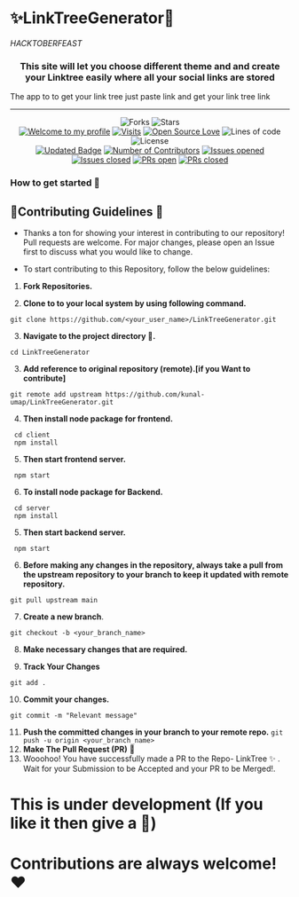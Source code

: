 # ✨LinkTreeGenerator🚀
*HACKTOBERFEAST*

<h3 align="center">This site will let you choose different theme and and create your Linktree easily where all your social links are stored</h3>

The app to to get your link tree just paste link and get your link tree link

<hr>
<div align="center">
 
![Forks](https://img.shields.io/github/forks/kunal-umap/LinkTreeGenerator)
![Stars](https://img.shields.io/github/stars/kunal-umap/LinkTreeGenerator)
<br />
[![Welcome to my profile](https://img.shields.io/badge/Hello,Programmer!-Welcome-blue.svg?style=flat&logo=github)](https://github.com/kunal-umap)
[![Visits](https://komarev.com/ghpvc/?username=kunal-umap&label=You%20Are%20Visitor%20No.&color=f20707&logo=github&style=flat-square)](https://github.com/kunal-umap/LinkTreeGenerator)
[![Open Source Love](https://badges.frapsoft.com/os/v2/open-source.svg?v=103)](https://github.com/kunal-umap/LinkTreeGenerator)
![Lines of code](https://img.shields.io/tokei/lines/github/kunal-umap/LinkTreeGenerator?color=red&label=Lines%20of%20Code)
![License](https://img.shields.io/badge/License-MIT-red.svg)
<br/>
[![Updated Badge](https://img.shields.io/github/last-commit/kunal-umap/LinkTreeGenerator?label=Last%20Updated&style=flat)](https://github.com/kunal-umap/LinkTreeGenerator/commits)
[![Number of Contributors](https://img.shields.io/github/contributors/kunal-umap/LinkTreeGenerator?style=flat&label=Contributors)](https://github.com/kunal-umap/LinkTreeGenerator/graphs/contributors)
[![Issues opened](https://img.shields.io/github/issues/kunal-umap/LinkTreeGenerator?label=Issues)](https://github.com/kunal-umap/LinkTreeGenerator)
[![Issues closed](https://img.shields.io/github/issues-closed/kunal-umap/LinkTreeGenerator?label=Issues)](https://github.com/kunal-umap/LinkTreeGenerator/issues)
[![PRs open](https://img.shields.io/github/issues-pr/kunal-umap/LinkTreeGenerator?label=Pull%20Requests)](https://github.com/kunal-umap/LinkTreeGenerator/pulls)
[![PRs closed](https://img.shields.io/github/issues-pr-closed/kunal-umap/LinkTreeGenerator?label=Pull%20Requests)](https://github.com/kunal-umap/LinkTreeGenerator/pulls)
<br/>
</div>

<h3>How to get started 🤔</h3>

## 🎉Contributing Guidelines 📝

- Thanks a ton for showing your interest in contributing to our repository! Pull requests are welcome. For major changes, please open an Issue first to discuss what you would like to change.

- To start contributing to this Repository, follow the below guidelines:

 1) **Fork Repositories.**
 
 3) **Clone to to your local system by using following command.**
   ```
   git clone https://github.com/<your_user_name>/LinkTreeGenerator.git
   ```
 3) **Navigate to the project directory 📁.**
   ```
   cd LinkTreeGenerator
   ```
 3) **Add reference to original repository (remote).[if you Want to contribute]**
   ```
   git remote add upstream https://github.com/kunal-umap/LinkTreeGenerator.git
   ```
 4) **Then install node package for frontend.**  
   ```
    cd client
    npm install
   ```
 5) **Then start frontend server.** 
   ```
    npm start
   ```
 6) **To install node package for Backend.** 
   ```
    cd server
    npm install
   ```
 5) **Then start backend server.** 
   ```
    npm start
   ```
 6) **Before making any changes in the repository, always take a pull from the upstream repository to your branch to keep it updated with remote repository.**
   ```
   git pull upstream main
   ```
 7) **Create a new branch**.
   ```
   git checkout -b <your_branch_name>
   ```
 8) **Make necessary changes that are required.**

 9) **Track Your Changes**
   ```
   git add .
   ```
 10) **Commit your changes.**
   ```
   git commit -m "Relevant message"
   ```
 11) **Push the committed changes in your branch to your remote repo.**
    ```
    git push -u origin <your_branch_name>
    ```
 12) **Make The Pull Request (PR)** 🚀
 13) Wooohoo! You have successfully made a PR to the Repo- LinkTree ✨ . Wait for your Submission to be Accepted and your PR to be Merged!.

   
   # This is under development (If you like it then give a 🌟)
   # Contributions are always welcome! ❤️
